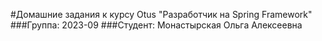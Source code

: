 #Домашние задания к курсу Otus "Разработчик на Spring Framework"
###Группа: 2023-09
###Студент: Монастырская Ольга Алексеевна
